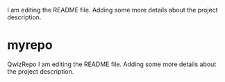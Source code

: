 I am editing the README file. Adding some more details about the project description.
# myrepo
QwizRepo
I am editing the README file. Adding some more details about the project description.
